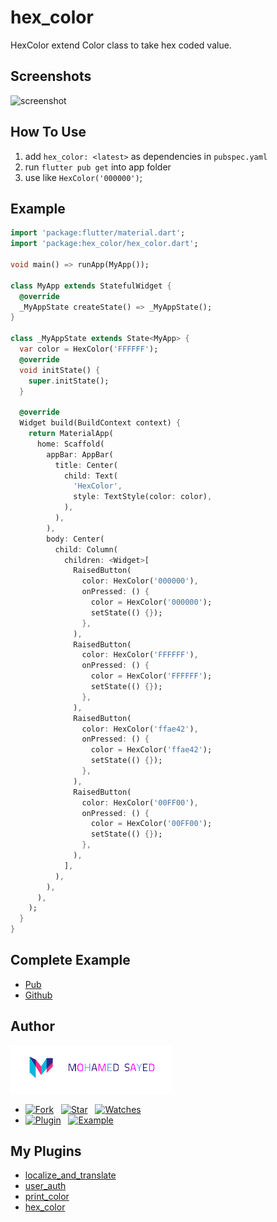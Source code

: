# hex_color
HexColor extend Color class to take hex coded value.


## Screenshots
<img src="https://github.com/MohamedSayed95/hex_color/blob/master/screenshot1.png?raw=true" alt="screenshot" width="200"/><span>


## How To Use
1. add `hex_color: <latest>` as dependencies in `pubspec.yaml` 
2. run `flutter pub get` into app folder
3. use like `HexColor('000000')`;

## Example
```dart
import 'package:flutter/material.dart';
import 'package:hex_color/hex_color.dart';

void main() => runApp(MyApp());

class MyApp extends StatefulWidget {
  @override
  _MyAppState createState() => _MyAppState();
}

class _MyAppState extends State<MyApp> {
  var color = HexColor('FFFFFF');
  @override
  void initState() {
    super.initState();
  }

  @override
  Widget build(BuildContext context) {
    return MaterialApp(
      home: Scaffold(
        appBar: AppBar(
          title: Center(
            child: Text(
              'HexColor',
              style: TextStyle(color: color),
            ),
          ),
        ),
        body: Center(
          child: Column(
            children: <Widget>[
              RaisedButton(
                color: HexColor('000000'),
                onPressed: () {
                  color = HexColor('000000');
                  setState(() {});
                },
              ),
              RaisedButton(
                color: HexColor('FFFFFF'),
                onPressed: () {
                  color = HexColor('FFFFFF');
                  setState(() {});
                },
              ),
              RaisedButton(
                color: HexColor('ffae42'),
                onPressed: () {
                  color = HexColor('ffae42');
                  setState(() {});
                },
              ),
              RaisedButton(
                color: HexColor('00FF00'),
                onPressed: () {
                  color = HexColor('00FF00');
                  setState(() {});
                },
              ),
            ],
          ),
        ),
      ),
    );
  }
}

```


## Complete Example
* [Pub](https://pub.dev/packages/hex_color#-example-tab-)
* [Github](https://github.com/MohamedSayed95/hex_color/tree/master/example)


## Author
[![Mohamed Sayed](./logo.png)](https://msayed.net)

* [![Fork](https://img.shields.io/github/forks/MohamedSayed95/hex_color?style=social)](https://github.com/MohamedSayed95/hex_color/fork) &nbsp; [![Star](https://img.shields.io/github/stars/MohamedSayed95/hex_color?style=social)](https://github.com/MohamedSayed95/hex_color/stargazers) &nbsp; [![Watches](https://img.shields.io/github/watchers/MohamedSayed95/hex_color?style=social)](https://github.com/MohamedSayed95/hex_color/) 
* [![Plugin](https://img.shields.io/badge/Get%20library-pub-blue)](https://pub.dev/packages/hex_color) &nbsp; [![Example](https://img.shields.io/badge/Example-Ex-success)](https://pub.dev/packages/hex_color#-example-tab-)


## My Plugins
* [localize_and_translate](https://pub.dev/packages/localize_and_translate)
* [user_auth](https://pub.dev/packages/user_auth)
* [print_color](https://pub.dev/packages/print_color) 
* [hex_color](https://pub.dev/packages/hex_color) 

